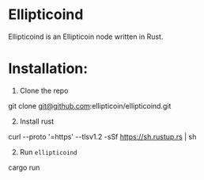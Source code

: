 Ellipticoind
==========

Ellipticoind is an Ellipticoin node written in Rust.

Installation:
==========================
1. Clone the repo

  git clone git@github.com:ellipticoin/ellipticoind.git 

2. Install rust

  curl --proto '=https' --tlsv1.2 -sSf https://sh.rustup.rs | sh

2. Run `ellipticoind`

  cargo run
